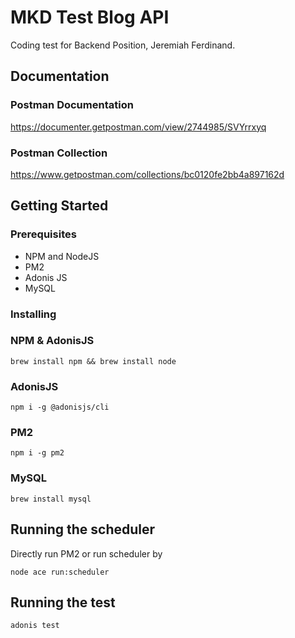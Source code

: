 # MKD Test Blog API

Coding test for Backend Position, Jeremiah Ferdinand.

## Documentation

### Postman Documentation

https://documenter.getpostman.com/view/2744985/SVYrrxyq

### Postman Collection

https://www.getpostman.com/collections/bc0120fe2bb4a897162d

## Getting Started

### Prerequisites

- NPM and NodeJS
- PM2
- Adonis JS
- MySQL

### Installing

### NPM & AdonisJS

```
brew install npm && brew install node
```

### AdonisJS

```
npm i -g @adonisjs/cli
```

### PM2

```
npm i -g pm2
```

### MySQL

```
brew install mysql
```

## Running the scheduler

Directly run PM2 or run scheduler by

```
node ace run:scheduler
```

## Running the test

```
adonis test
```
